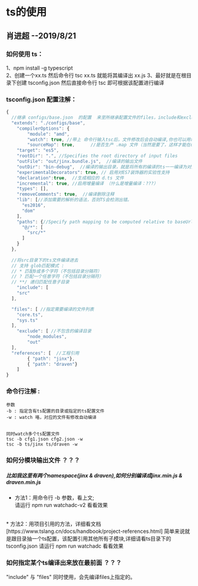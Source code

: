 # ts的使用
## 肖进超 --2019/8/21

### 如何使用 ts：
1、npm install -g typescript  
2、创建一个xx.ts 然后命令行   tsc xx.ts 就能将其编译出 xx.js
3、最好就是在根目录下创建 tsconfig.json  然后直接命令行 tsc  即可根据该配置进行编译


### tsconfig.json 配置注解：
``` js
{
  //继承 configs/base.json  的配置  来至所继承配置文件的files，include和exclude覆盖源配置文件的属性。
  "extends": "./configs/base", 
	"compilerOptions": {
		"module": "amd",
		"watch": true, //带上 命令行输入tsc后，文件修改后会自动编译,你也可以用命令行 tsc --watch 或 tsc -w
		"sourceMap": true,		//是否生产 .map 文件（当然是要了，这样才能在chrome调试 ts文件）
    "target": "es5",
    "rootDir": ".", //Specifies the root directory of input files
    "outFile": "out/jinx.bundle.js",  //编译的输出文件
    "outDir": "bin-debug",  //编译的输出目录，就是将所有的编译的ts一一编译为对应的js
    "experimentalDecorators": true, // 启用对ES7装饰器的实验性支持
    "declaration":true,  //生成相应的 d.ts 文件
    "incremental": true, //启用增量编译 （什么是增量编译：???）
    "types": [],
    "removeComments": true,  //编译删除注释
    "lib": [//添加需要的解析的语法，否则TS会检测出错。
      "es2016",
      "dom"
    ],
    "paths": {//Specify path mapping to be computed relative to baseUrl option."
      "@/*": [
        "src/*"
      ]
    }
  },
  
  //将src目录下的ts文件编译进去
  // 支持 glob匹配模式 : 
  // * 匹配0或多个字符（不包括目录分隔符）
  // ? 匹配一个任意字符（不包括目录分隔符）
  // **/ 递归匹配任意子目录
	"include": [
    "src"  
  ],

  "files": [ //指定需要编译的文件列表
    "core.ts",
    "sys.ts"
  ],
	"exclude": [ //不包含的编译目录
		"node_modules",
		"out"
  ],
  "references": [  //工程引用
		{ "path": "jinx"},
		{ "path": "draven"}
	]
}
``` 

### 命令行注解 :
```
参数 
-b : 指定含有ts配置的目录或指定的ts配置文件
-w : watch 咯，对应的文件有修改自动编译


同时watch多个ts配置文件
tsc -b cfg1.json cfg2.json -w
tsc -b ts/jinx ts/draven -w

```

### 如何分模块输出文件 ？？？
##### 比如我这里有两个namespace(jinx & draven),如何分别编译成jinx.min.js & draven.min.js
* 方法1：用命令行 -b 参数，看上文;         
请运行 npm run watchadc-v2 看看效果       
<br>
* 方法2：用项目引用的方法，详细看文档[https://www.tslang.cn/docs/handbook/project-references.html]     
简单来说就是跟目录抽一个ts配置，该配置引用其他所有子模块,详细请看ts目录下的tsconfig.json        
请运行 npm run watchadc 看看效果


### 如何指定某个ts编译出来放在最前面 ？？？         

"include" 与 "files" 同时使用，会先编译files上指定的。


